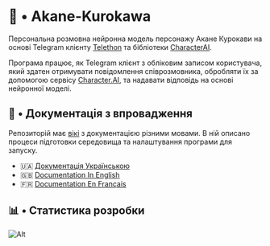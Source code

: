 # 💙 • Akane-Kurokawa

Персональна розмовна нейронна модель персонажу Акане Курокави на основі Telegram клієнту [Telethon](https://github.com/LonamiWebs/Telethon) та бібліотеки [CharacterAI](https://github.com/kramcat/CharacterAI).

Програма працює, як Telegram клієнт з обліковим записом користувача, який здатен отримувати повідомлення співрозмовника, обробляти їх за допомогою сервісу [Character.AI](https://character.ai/), та надавати відповідь на основі нейронної моделі.

## 📄 • Документація з впровадження
Репозиторій має [вікі](https://github.com/liubquanti/Akane-Kurokawa/wiki) з документацією різними мовами. В ній описано процеси підготовки середовища та налаштування програми для запуску.

- 🇺🇦 <a href="https://github.com/liubquanti/Akane-Kurokawa/wiki/%D0%94%D0%BE%D0%BA%D1%83%D0%BC%D0%B5%D0%BD%D1%82%D0%B0%D1%86%D1%96%D1%8F-%D0%A3%D0%BA%D1%80%D0%B0%D1%97%D0%BD%D1%81%D1%8C%D0%BA%D0%BE%D1%8E" >Документація Українською</a>
- 🇬🇧 <a href="https://github.com/liubquanti/Akane-Kurokawa/wiki/Documentation-In-English" >Documentation In English</a>
- 🇫🇷 <a href="https://github.com/liubquanti/Akane-Kurokawa/wiki/Documentation-En-Fran%C3%A7ais" >Documentation En Français</a>

## 📊 • Статистика розробки

![Alt](https://repobeats.axiom.co/api/embed/fda3f005853183dab0b6eece94065f014b4642a5.svg "Repobeats analytics image")
